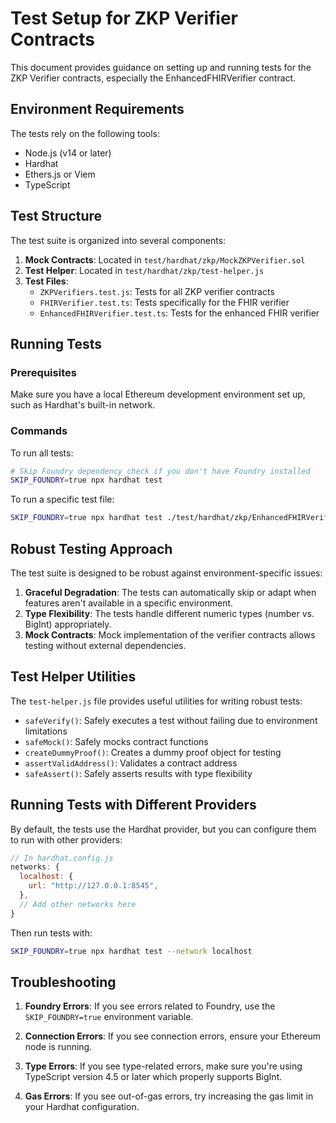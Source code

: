 # Test Setup for ZKP Verifier Contracts

This document provides guidance on setting up and running tests for the ZKP Verifier contracts, especially the EnhancedFHIRVerifier contract.

## Environment Requirements

The tests rely on the following tools:

- Node.js (v14 or later)
- Hardhat
- Ethers.js or Viem
- TypeScript

## Test Structure

The test suite is organized into several components:

1. **Mock Contracts**: Located in `test/hardhat/zkp/MockZKPVerifier.sol`
2. **Test Helper**: Located in `test/hardhat/zkp/test-helper.js`
3. **Test Files**:
   - `ZKPVerifiers.test.js`: Tests for all ZKP verifier contracts
   - `FHIRVerifier.test.ts`: Tests specifically for the FHIR verifier
   - `EnhancedFHIRVerifier.test.ts`: Tests for the enhanced FHIR verifier

## Running Tests

### Prerequisites

Make sure you have a local Ethereum development environment set up, such as Hardhat's built-in network.

### Commands

To run all tests:

```bash
# Skip Foundry dependency check if you don't have Foundry installed
SKIP_FOUNDRY=true npx hardhat test
```

To run a specific test file:

```bash
SKIP_FOUNDRY=true npx hardhat test ./test/hardhat/zkp/EnhancedFHIRVerifier.test.ts
```

## Robust Testing Approach

The test suite is designed to be robust against environment-specific issues:

1. **Graceful Degradation**: The tests can automatically skip or adapt when features aren't available in a specific environment.
2. **Type Flexibility**: The tests handle different numeric types (number vs. BigInt) appropriately.
3. **Mock Contracts**: Mock implementation of the verifier contracts allows testing without external dependencies.

## Test Helper Utilities

The `test-helper.js` file provides useful utilities for writing robust tests:

- `safeVerify()`: Safely executes a test without failing due to environment limitations
- `safeMock()`: Safely mocks contract functions
- `createDummyProof()`: Creates a dummy proof object for testing
- `assertValidAddress()`: Validates a contract address
- `safeAssert()`: Safely asserts results with type flexibility

## Running Tests with Different Providers

By default, the tests use the Hardhat provider, but you can configure them to run with other providers:

```js
// In hardhat.config.js
networks: {
  localhost: {
    url: "http://127.0.0.1:8545",
  },
  // Add other networks here
}
```

Then run tests with:

```bash
SKIP_FOUNDRY=true npx hardhat test --network localhost
```

## Troubleshooting

1. **Foundry Errors**: If you see errors related to Foundry, use the `SKIP_FOUNDRY=true` environment variable.

2. **Connection Errors**: If you see connection errors, ensure your Ethereum node is running.

3. **Type Errors**: If you see type-related errors, make sure you're using TypeScript version 4.5 or later which properly supports BigInt.

4. **Gas Errors**: If you see out-of-gas errors, try increasing the gas limit in your Hardhat configuration.
